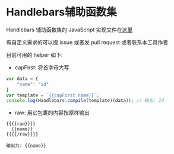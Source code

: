 # Handlebars辅助函数集

Handlebars 辅助函数集的 JavaScript 实现文件在[这里](../lib/nei/handlebars.util.js)

有自定义需求的可以提 issue 或者发 pull request 或者联系本工具作者

目前可用的 helper 如下:

* capFirst: 将首字母大写

```js
var data = {
    "name": "id"
}
var template = `{{capFirst name}}`;
console.log(Handlebars.compile(template)(data)); // 输出: Id
```

* raw: 用它包裹的内容按原样输出

```text
{{{{raw}}}}
  {{name}}
{{{{/raw}}}}

输出为: {{name}}
```
